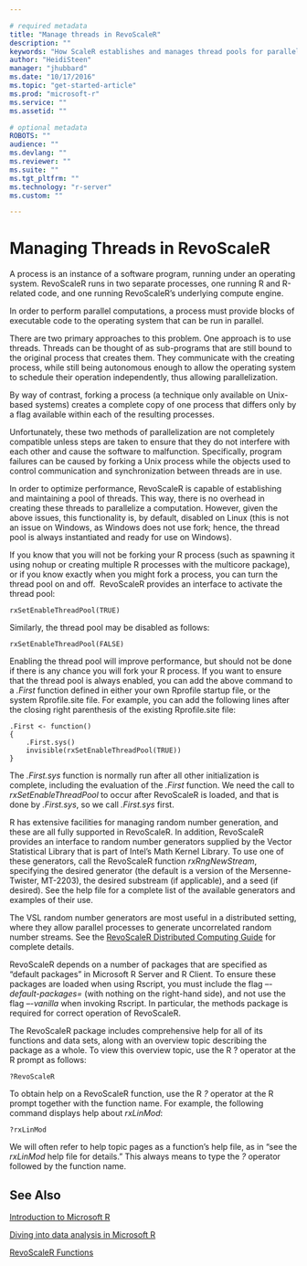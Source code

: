 ```yaml
---

# required metadata
title: "Manage threads in RevoScaleR"
description: ""
keywords: "How ScaleR establishes and manages thread pools for parallel processing."
author: "HeidiSteen"
manager: "jhubbard"
ms.date: "10/17/2016"
ms.topic: "get-started-article"
ms.prod: "microsoft-r"
ms.service: ""
ms.assetid: ""

# optional metadata
ROBOTS: ""
audience: ""
ms.devlang: ""
ms.reviewer: ""
ms.suite: ""
ms.tgt_pltfrm: ""
ms.technology: "r-server"
ms.custom: ""

---
```


# Managing Threads in RevoScaleR

A process is an instance of a software program, running under an operating system. RevoScaleR runs in two separate processes, one running R and R-related code, and one running RevoScaleR’s underlying compute engine.

In order to perform parallel computations, a process must provide blocks of executable code to the operating system that can be run in parallel.

There are two primary approaches to this problem. One approach is to use threads. Threads can be thought of as sub-programs that are still bound to the original process that creates them. They communicate with the creating process, while still being autonomous enough to allow the operating system to schedule their operation independently, thus allowing parallelization.

By way of contrast, forking a process (a technique only available on Unix-based systems) creates a complete copy of one process that differs only by a flag available within each of the resulting processes.

Unfortunately, these two methods of parallelization are not completely compatible unless steps are taken to ensure that they do not interfere with each other and cause the software to malfunction. Specifically, program failures can be caused by forking a Unix process while the objects used to control communication and synchronization between threads are in use.

In order to optimize performance, RevoScaleR is capable of establishing and maintaining a pool of threads. This way, there is no overhead in creating these threads to parallelize a computation. However, given the above issues, this functionality is, by default, disabled on Linux (this is not an issue on Windows, as Windows does not use fork; hence, the thread pool is always instantiated and ready for use on Windows).

If you know that you will not be forking your R process (such as spawning it using nohup or creating multiple R processes with the multicore package), or if you know exactly when you might fork a process, you can turn the thread pool on and off.  RevoScaleR provides an interface to activate the thread pool:

	rxSetEnableThreadPool(TRUE)

Similarly, the thread pool may be disabled as follows:

	rxSetEnableThreadPool(FALSE)

Enabling the thread pool will improve performance, but should not be done if there is any chance you will fork your R process. If you want to ensure that the thread pool is always enabled, you can add the above command to a *.First* function defined in either your own Rprofile startup file, or the system Rprofile.site file. For example, you can add the following lines after the closing right parenthesis of the existing Rprofile.site file:

	.First <- function()
	{
		.First.sys()
		invisible(rxSetEnableThreadPool(TRUE))
	}


The *.First.sys* function is normally run after all other initialization is complete, including the evaluation of the *.First* function. We need the call to *rxSetEnableThreadPool* to occur after RevoScaleR is loaded, and that is done by *.First.sys*, so we call *.First.sys* first.

R has extensive facilities for managing random number generation, and these are all fully supported in RevoScaleR. In addition, RevoScaleR provides an interface to random number generators supplied by the Vector Statistical Library that is part of Intel’s Math Kernel Library. To use one of these generators, call the RevoScaleR function *rxRngNewStream*, specifying the desired generator (the default is a version of the Mersenne-Twister, MT-2203), the desired substream (if applicable), and a seed (if desired). See the help file for a complete list of the available generators and examples of their use.

The VSL random number generators are most useful in a distributed setting, where they allow parallel processes to generate uncorrelated random number streams. See the [RevoScaleR Distributed Computing Guide](how-to-revoscaler-distributed-computing.md)
for complete details.

RevoScaleR depends on a number of packages that are specified as “default packages” in Microsoft R Server and R Client. To ensure these packages are loaded when using Rscript, you must include the flag *–-default-packages=* (with nothing on the right-hand side), and not use the flag *–-vanilla* when invoking Rscript. In particular, the methods package is required for correct operation of RevoScaleR.

The RevoScaleR package includes comprehensive help for all of its functions and data sets, along with an overview topic describing the package as a whole. To view this overview topic, use the R ? operator at the R prompt as follows:

	?RevoScaleR

To obtain help on a RevoScaleR function, use the R *?* operator at the R prompt together with the function name. For example, the following command displays help about *rxLinMod*:

	?rxLinMod

We will often refer to help topic pages as a function’s help file, as in “see the *rxLinMod* help file for details.” This always means to type the *?* operator followed by the function name.

## See Also

[Introduction to Microsoft R](../microsoft-r-getting-started.md)

[Diving into data analysis in Microsoft R](how-to-introduction.md)

[RevoScaleR Functions](~/r-reference/revoscaler/revoscaler.md)
